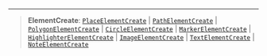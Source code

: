 ***

> **ElementCreate**: [`PlaceElementCreate`](PlaceElementCreate.md) | [`PathElementCreate`](PathElementCreate.md) | [`PolygonElementCreate`](PolygonElementCreate.md) | [`CircleElementCreate`](CircleElementCreate.md) | [`MarkerElementCreate`](MarkerElementCreate.md) | [`HighlighterElementCreate`](HighlighterElementCreate.md) | [`ImageElementCreate`](ImageElementCreate.md) | [`TextElementCreate`](TextElementCreate.md) | [`NoteElementCreate`](NoteElementCreate.md)
